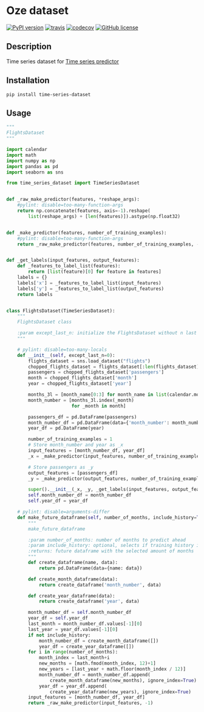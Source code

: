 # Oze dataset

[![PyPI version](https://badge.fury.io/py/time-series-dataset.svg)](https://badge.fury.io/py/time-series-dataset) [![travis](https://travis-ci.org/krypton-unite/time_series_dataset.svg?branch=master)](https://travis-ci.org/github/krypton-unite/time-series-dataset) [![codecov](https://codecov.io/gh/krypton-unite/time_series_dataset/branch/master/graph/badge.svg)](https://codecov.io/gh/krypton-unite/time-series-dataset) [![GitHub license](https://img.shields.io/github/license/krypton-unite/time_series_dataset)](https://github.com/krypton-unite/time_series_dataset)

## Description
Time series dataset for [Time series predictor](https://github.com/krypton-unite/time_series_predictor)

## Installation

```terminal
pip install time-series-dataset
```

## Usage

```python
"""
FlightsDataset
"""

import calendar
import math
import numpy as np
import pandas as pd
import seaborn as sns

from time_series_dataset import TimeSeriesDataset


def _raw_make_predictor(features, *reshape_args):
    #pylint: disable=too-many-function-args
    return np.concatenate(features, axis=-1).reshape(
        list(reshape_args) + [len(features)]).astype(np.float32)


def _make_predictor(features, number_of_training_examples):
    #pylint: disable=too-many-function-args
    return _raw_make_predictor(features, number_of_training_examples, -1)


def _get_labels(input_features, output_features):
    def _features_to_label_list(features):
        return [list(feature)[0] for feature in features]
    labels = {}
    labels['x'] = _features_to_label_list(input_features)
    labels['y'] = _features_to_label_list(output_features)
    return labels


class FlightsDataset(TimeSeriesDataset):
    """
    FlightsDataset class

    :param except_last_n: initialize the FlightsDataset without n last months
    """

    # pylint: disable=too-many-locals
    def __init__(self, except_last_n=0):
        flights_dataset = sns.load_dataset("flights")
        chopped_flights_dataset = flights_dataset[:len(flights_dataset)-except_last_n]
        passengers = chopped_flights_dataset['passengers']
        month = chopped_flights_dataset['month']
        year = chopped_flights_dataset['year']

        months_3l = [month_name[0:3] for month_name in list(calendar.month_name)]
        month_number = [months_3l.index(_month)
                        for _month in month]

        passengers_df = pd.DataFrame(passengers)
        month_number_df = pd.DataFrame(data={'month_number': month_number})
        year_df = pd.DataFrame(year)

        number_of_training_examples = 1
        # Store month_number and year as _x
        input_features = [month_number_df, year_df]
        _x = _make_predictor(input_features, number_of_training_examples)

        # Store passengers as _y
        output_features = [passengers_df]
        _y = _make_predictor(output_features, number_of_training_examples)

        super().__init__(_x, _y, _get_labels(input_features, output_features))
        self.month_number_df = month_number_df
        self.year_df = year_df

    # pylint: disable=arguments-differ
    def make_future_dataframe(self, number_of_months, include_history=True):
        """
        make_future_dataframe

        :param number_of_months: number of months to predict ahead
        :param include_history: optional, selects if training history is to be included or not
        :returns: future dataframe with the selected amount of months
        """
        def create_dataframe(name, data):
            return pd.DataFrame(data={name: data})

        def create_month_dataframe(data):
            return create_dataframe('month_number', data)

        def create_year_dataframe(data):
            return create_dataframe('year', data)

        month_number_df = self.month_number_df
        year_df = self.year_df
        last_month = month_number_df.values[-1][0]
        last_year = year_df.values[-1][0]
        if not include_history:
            month_number_df = create_month_dataframe([])
            year_df = create_year_dataframe([])
        for i in range(number_of_months):
            month_index = last_month+i
            new_months = [math.fmod(month_index, 12)+1]
            new_years = [last_year + math.floor(month_index / 12)]
            month_number_df = month_number_df.append(
                create_month_dataframe(new_months), ignore_index=True)
            year_df = year_df.append(
                create_year_dataframe(new_years), ignore_index=True)
        input_features = [month_number_df, year_df]
        return _raw_make_predictor(input_features, -1)
```